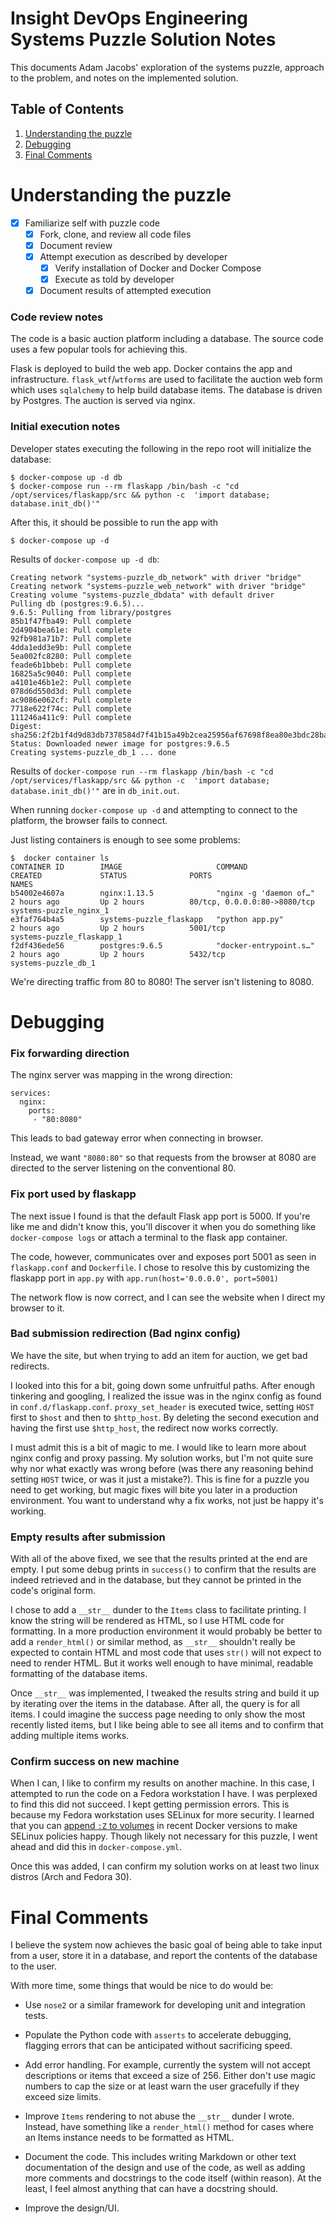 # Insight DevOps Engineering Systems Puzzle Solution Notes

This documents Adam Jacobs' exploration of the systems puzzle, approach to the
problem, and notes on the implemented solution. 

## Table of Contents
1. [Understanding the puzzle](SOLUTION_NOTES.md#understanding-the-puzzle)
2. [Debugging](SOLUTION_NOTES.md#debugging)
3. [Final Comments](SOLUTION_NOTES.md#final-comments)

# Understanding the puzzle

- [X] Familiarize self with puzzle code
    - [X] Fork, clone, and review all code files
    - [X] Document review
    - [X] Attempt execution as described by developer
        - [X] Verify installation of Docker and Docker Compose
        - [X] Execute as told by developer
    - [X] Document results of attempted execution

### Code review notes

The code is a basic auction platform including a database.  The source code uses
a few popular tools for achieving this.  

Flask is deployed to build the web app. Docker contains the app and
infrastructure. `flask_wtf`/`wtforms` are used to facilitate the auction web
form which uses `sqlalchemy` to help build database items.  The database is
driven by Postgres.  The auction is served via nginx.

### Initial execution notes

Developer states executing the following in the repo root will initialize the
database:
```
$ docker-compose up -d db
$ docker-compose run --rm flaskapp /bin/bash -c "cd /opt/services/flaskapp/src && python -c  'import database; database.init_db()'"
```

After this, it should be possible to run the app with
```
$ docker-compose up -d
```

Results of `docker-compose up -d db`:
```
Creating network "systems-puzzle_db_network" with driver "bridge"
Creating network "systems-puzzle_web_network" with driver "bridge"
Creating volume "systems-puzzle_dbdata" with default driver
Pulling db (postgres:9.6.5)...
9.6.5: Pulling from library/postgres
85b1f47fba49: Pull complete
2d4904bea61e: Pull complete
92fb981a71b7: Pull complete
4dda1edd3e9b: Pull complete
5ea002fc8280: Pull complete
feade6b1bbeb: Pull complete
16825a5c9040: Pull complete
a4101e46b1e2: Pull complete
078d6d550d3d: Pull complete
ac9086e062cf: Pull complete
7718e622f74c: Pull complete
111246a411c9: Pull complete
Digest: sha256:2f2b1f4d9d83db7378584d7f41b15a49b2cea25956af67698f8ea80e3bdc28ba
Status: Downloaded newer image for postgres:9.6.5
Creating systems-puzzle_db_1 ... done
```

Results of 
`docker-compose run --rm flaskapp /bin/bash -c "cd /opt/services/flaskapp/src && python -c  'import database; database.init_db()'"`
are in `db_init.out`.

When running `docker-compose up -d` and attempting to connect to the platform,
the browser fails to connect.

Just listing containers is enough to see some problems:

```
$  docker container ls
CONTAINER ID        IMAGE                     COMMAND                  CREATED             STATUS              PORTS                          NAMES
b54002e4607a        nginx:1.13.5              "nginx -g 'daemon of…"   2 hours ago         Up 2 hours          80/tcp, 0.0.0.0:80->8080/tcp   systems-puzzle_nginx_1
e3faf764b4a5        systems-puzzle_flaskapp   "python app.py"          2 hours ago         Up 2 hours          5001/tcp                       systems-puzzle_flaskapp_1
f2df436ede56        postgres:9.6.5            "docker-entrypoint.s…"   2 hours ago         Up 2 hours          5432/tcp                       systems-puzzle_db_1
```

We're directing traffic from 80 to 8080!  The server isn't listening to 8080.

# Debugging 

### Fix forwarding direction

The nginx server was mapping in the wrong direction:
```
services:
  nginx:
    ports:
     - "80:8080"
```
This leads to bad gateway error when connecting in browser.

Instead, we want `"8080:80"` so that requests from the browser at 8080 are
directed to the server listening on the conventional 80.  

### Fix port used by flaskapp

The next issue I found is that the default Flask app port is 5000.  If you're
like me and didn't know this, you'll discover it when you do something like
`docker-compose logs` or attach a terminal to the flask app container. 

The code, however, communicates over and exposes port 5001 as seen in
`flaskapp.conf` and `Dockerfile`.  I chose to resolve this by customizing the
flaskapp port in `app.py` with `app.run(host='0.0.0.0', port=5001)`

The network flow is now correct, and I can see the website when I direct my
browser to it.

### Bad submission redirection (Bad nginx config)

We have the site, but when trying to add an item for auction, we get bad
redirects.

I looked into this for a bit, going down some unfruitful paths.  After enough
tinkering and googling, I realized the issue was in the nginx config as found in
`conf.d/flaskapp.conf`.  `proxy_set_header` is executed twice, setting `HOST`
first to `$host` and then to `$http_host`.  By deleting the second execution and
having the first use `$http_host`, the redirect now works correctly.

I must admit this is a bit of magic to me.  I would like to learn more about
nginx config and proxy passing.  My solution works, but I'm not quite sure why
nor what exactly was wrong before (was there any reasoning behind setting `HOST`
twice, or was it just a mistake?).  This is fine for a puzzle you need to get
working, but magic fixes will bite you later in a production environment.  You
want to understand why a fix works, not just be happy it's working.

### Empty results after submission

With all of the above fixed, we see that the results printed at the end are
empty.  I put some debug prints in `success()` to confirm that the results are
indeed retrieved and in the database, but they cannot be printed in the code's
original form.

I chose to add a `__str__` dunder to the `Items` class to facilitate printing.
I know the string will be rendered as HTML, so I use HTML code for formatting.
In a more production environment it would probably be better to add a
`render_html()` or similar method, as `__str__` shouldn't really be expected to
contain HTML and most code that uses `str()` will not expect to need to render
HTML.  But it works well enough to have minimal, readable formatting of the
database items.

Once `__str__` was implemented, I tweaked the results string and build
it up by iterating over the items in the database.  After all, the query is for
all items.  I could imagine the success page needing to only show the most
recently listed items, but I like being able to see all items and to confirm
that adding multiple items works.

### Confirm success on new machine

When I can, I like to confirm my results on another machine.  In this case, I
attempted to run the code on a Fedora workstation I have.  I was perplexed to
find this did not succeed.  I kept getting permission errors.  This is because
my Fedora workstation uses SELinux for more security.  I learned that you can
[append `:Z` to
volumes](http://www.projectatomic.io/blog/2015/06/using-volumes-with-docker-can-cause-problems-with-selinux/)
in recent Docker versions to make SELinux policies happy.  Though likely not
necessary for this puzzle, I went ahead and did this in `docker-compose.yml`.  

Once this was added, I can confirm my solution works on at least two linux
distros (Arch and Fedora 30).

# Final Comments

I believe the system now achieves the basic goal of being able to take input from
a user, store it in a database, and report the contents of the database to the
user.

With more time, some things that would be nice to do would be:

- Use `nose2` or a similar framework for developing unit and integration tests.
  
- Populate the Python code with `asserts` to accelerate debugging, flagging
  errors that can be anticipated without sacrificing speed.

- Add error handling.  For example, currently the system will not accept
  descriptions or items that exceed a size of 256.  Either don't use magic
  numbers to cap the size or at least warn the user gracefully if they exceed
  size limits.

- Improve `Items` rendering to not abuse the `__str__` dunder I wrote.  Instead,
  have something like a `render_html()` method for cases where an Items instance
  needs to be formatted as HTML.

- Document the code.  This includes writing Markdown or other text documentation
  of the design and use of the code, as well as adding more comments and
  docstrings to the code itself (within reason).  At the least, I feel almost
  anything that can have a docstring should.

- Improve the design/UI.
